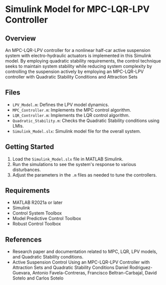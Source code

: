 # Simulink Model for MPC-LQR-LPV Controller

## Overview
An MPC-LQR-LPV controller for a nonlinear half-car active suspension system with electro-hydraulic actuators is implemented in this Simulink model. By employing quadratic stability requirements, the control technique seeks to maintain system stability while reducing system complexity by controlling the suspension actively by employing an MPC-LQR-LPV controller with Quadratic Stability Conditions and Attraction Sets

## Files
- `LPV_Model.m`: Defines the LPV model dynamics.
- `MPC_Controller.m`: Implements the MPC control algorithm.
- `LQR_Controller.m`: Implements the LQR control algorithm.
- `Quadratic_Stability.m`: Checks the Quadratic Stability conditions using LMIs.
- `Simulink_Model.slx`: Simulink model file for the overall system.

## Getting Started
1. Load the `Simulink_Model.slx` file in MATLAB Simulink.
2. Run the simulations to see the system's response to various disturbances.
3. Adjust the parameters in the `.m` files as needed to tune the controllers.

## Requirements
- MATLAB R2021a or later
- Simulink
- Control System Toolbox
- Model Predictive Control Toolbox
- Robust Control Toolbox

## References
- Research paper and documentation related to MPC, LQR, LPV models, and Quadratic Stability conditions.
- Active Suspension Control Using an MPC-LQR-LPV Controller with Attraction Sets and Quadratic Stability Conditions Daniel Rodriguez-Guevara, Antonio Favela-Contreras, Francisco Beltran-Carbajal, David Sotelo and Carlos Sotelo
